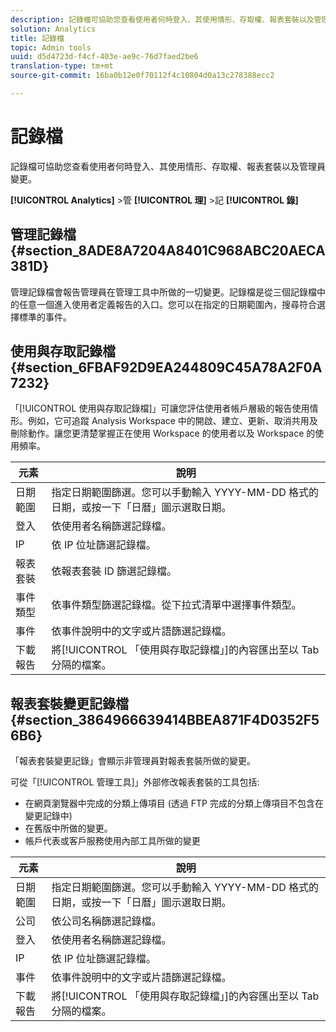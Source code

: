 ```yaml
---
description: 記錄檔可協助您查看使用者何時登入、其使用情形、存取權、報表套裝以及管理員變更。
solution: Analytics
title: 記錄檔
topic: Admin tools
uuid: d5d4723d-f4cf-403e-ae9c-76d7faed2be6
translation-type: tm+mt
source-git-commit: 16ba0b12e0f70112f4c10804d0a13c278388ecc2

---
```



# 記錄檔

記錄檔可協助您查看使用者何時登入、其使用情形、存取權、報表套裝以及管理員變更。

**[!UICONTROL Analytics]** &gt;管 **[!UICONTROL 理]** &gt;記 **[!UICONTROL 錄]**

## 管理記錄檔 {#section_8ADE8A7204A8401C968ABC20AECA381D}

管理記錄檔會報告管理員在管理工具中所做的一切變更。記錄檔是從三個記錄檔中的任意一個進入使用者定義報告的入口。您可以在指定的日期範圍內，搜尋符合選擇標準的事件。

## 使用與存取記錄檔 {#section_6FBAF92D9EA244809C45A78A2F0A7232}

「[!UICONTROL 使用與存取記錄檔]」可讓您評估使用者帳戶層級的報告使用情形。例如，它可追蹤 Analysis Workspace 中的開啟、建立、更新、取消共用及刪除動作。讓您更清楚掌握正在使用 Workspace 的使用者以及 Workspace 的使用頻率。

| 元素 | 說明 |
|---|---|
| 日期範圍 | 指定日期範圍篩選。您可以手動輸入 YYYY-MM-DD 格式的日期，或按一下「日曆」圖示選取日期。 |
| 登入 | 依使用者名稱篩選記錄檔。 |
| IP | 依 IP 位址篩選記錄檔。 |
| 報表套裝 | 依報表套裝 ID 篩選記錄檔。 |
| 事件類型 | 依事件類型篩選記錄檔。從下拉式清單中選擇事件類型。 |
| 事件 | 依事件說明中的文字或片語篩選記錄檔。 |
| 下載報告 | 將[!UICONTROL 「使用與存取記錄檔」]的內容匯出至以 Tab 分隔的檔案。 |

## 報表套裝變更記錄檔 {#section_3864966639414BBEA871F4D0352F56B6}

「報表套裝變更記錄」會顯示非管理員對報表套裝所做的變更。

可從「[!UICONTROL 管理工具]」外部修改報表套裝的工具包括:

* 在網頁瀏覽器中完成的分類上傳項目 (透過 FTP 完成的分類上傳項目不包含在變更記錄中)
* 在舊版中所做的變更。
* 帳戶代表或客戶服務使用內部工具所做的變更

| 元素 | 說明 |
|---|---|
| 日期範圍 | 指定日期範圍篩選。您可以手動輸入 YYYY-MM-DD 格式的日期，或按一下「日曆」圖示選取日期。 |
| 公司 | 依公司名稱篩選記錄檔。 |
| 登入 | 依使用者名稱篩選記錄檔。 |
| IP | 依 IP 位址篩選記錄檔。 |
| 事件 | 依事件說明中的文字或片語篩選記錄檔。 |
| 下載報告 | 將[!UICONTROL 「使用與存取記錄檔」]的內容匯出至以 Tab 分隔的檔案。 |

